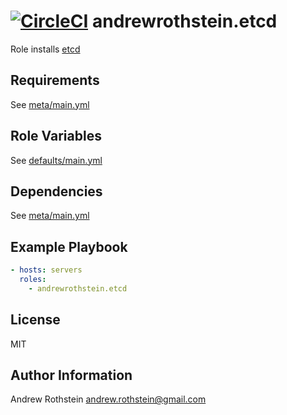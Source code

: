 [![CircleCI](https://circleci.com/gh/andrewrothstein/ansible-etcd.svg?style=svg)](https://circleci.com/gh/andrewrothstein/ansible-etcd)
andrewrothstein.etcd
====================

Role installs [etcd](https://github.com/coreos/etcd)

Requirements
------------

See [meta/main.yml](meta/main.yml)

Role Variables
--------------

See [defaults/main.yml](defaults/main.yml)

Dependencies
------------

See [meta/main.yml](meta/main.yml)

Example Playbook
----------------

```yml
- hosts: servers
  roles:
	- andrewrothstein.etcd
```

License
-------

MIT

Author Information
------------------

Andrew Rothstein <andrew.rothstein@gmail.com>
